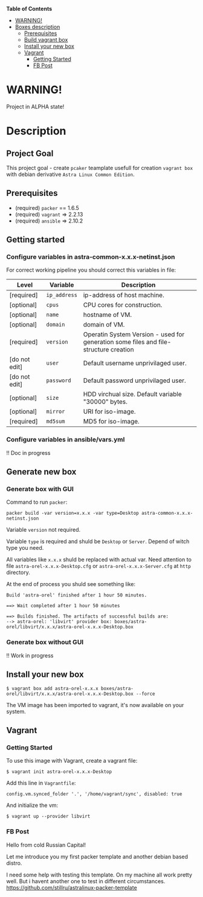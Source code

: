 <!-- markdown-toc start - Don't edit this section. Run M-x markdown-toc-refresh-toc -->
**Table of Contents**

- [WARNING!](#warning)
- [Boxes description](#boxes-description)
    - [Prerequisites](#prerequisites)
    - [Build vagrant box](#build-vagrant-box)
    - [Install your new box](#install-your-new-box)
    - [Vagrant](#vagrant)
        - [Getting Started](#getting-started)
        - [FB Post](#fb-post)

<!-- markdown-toc end -->

# WARNING!
Project in ALPHA state!

# Description

## Project Goal

This project goal - create `pcaker` teamplate usefull for creation `vagrant box` with debian derivative `Astra Linux Common Edition`.

## Prerequisites

- (required) `packer` == 1.6.5
- (required) `vagrant` => 2.2.13
- (required) `ansible` => 2.10.2


## Getting started

### Configure variables in astra-common-x.x.x-netinst.json

For correct working pipeline you should correct this variables in file:


 | Level        | Variable     | Description                                                                          |
 |--------------|--------------|--------------------------------------------------------------------------------------|
 | [required]   | `ip_address` | ip-address of host machine.                                                          |
 | [optional]   | `cpus`       | CPU cores for construction.                                                          |
 | [optional]   | `name`       | hostname of VM.                                                                      |
 | [optional]   | `domain`     | domain of VM.                                                                        |
 | [required]   | `version`    | Operatin System Version - used for generation some files and file-structure creation |
 | [do not edit]| `user`       | Default username unprivilaged user.                                                  |
 | [do not edit]| `password`   | Default password unprivilaged user.                                                  |
 | [optional]   | `size`       | HDD virchual size. Default variable "30000" bytes.                                   |
 | [optional]   | `mirror`     | URI for iso-image.                                                                   |
 | [required]   | `md5sum`     | MD5 for iso-image.                                                                   |

### Configure variables in ansible/vars.yml

!! Doc in progress

## Generate new box

### Generate box with GUI

Command to run `packer`:

``` shell
packer build -var version=x.x.x -var type=Desktop astra-common-x.x.x-netinst.json
```

Variable `version` not required.

Variable `type` is required and shuld be `Desktop` or `Server`. Depend of witch type you need.

All variables like `x.x.x` shuld be replaced with actual var. Need attention to file `astra-orel-x.x.x-Desktop.cfg` or `astra-orel-x.x.x-Server.cfg` at `http` directory.

At the end of process you shuld see something like:

``` shell
Build 'astra-orel' finished after 1 hour 50 minutes.

==> Wait completed after 1 hour 50 minutes

==> Builds finished. The artifacts of successful builds are:
--> astra-orel: 'libvirt' provider box: boxes/astra-orel/libvirt/x.x.x/astra-orel-x.x.x-Desktop.box
```
### Generate box without GUI

!! Work in progress

## Install your new box


```
$ vagrant box add astra-orel-x.x.x boxes/astra-orel/libvirt/x.x.x/astra-orel-x.x.x-Desktop.box --force
```

The VM image has been imported to vagrant, it's now available on your system.


## Vagrant

### Getting Started

To use this image with Vagrant, create a vagrant file:

```
$ vagrant init astra-orel-x.x.x-Desktop
```


Add this line in `Vagrantfile`:

```
config.vm.synced_folder '.', '/home/vagrant/sync', disabled: true
```


And initialize the vm:

```
$ vagrant up --provider libvirt
```


### FB Post
Hello from cold Russian Capital!

Let me introduce you my first packer template and another debian based distro.

I need some help with testing this template. On my machine all work pretty well. But i havent another one to test in different circumstances. https://github.com/stillru/astralinux-packer-template
